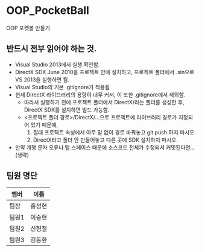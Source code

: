 # OOP_PocketBall
OOP 포켓볼 만들기

## 반드시 전부 읽어야 하는 것.
- Visual Studio 2013에서 실행 확인함.
- DirectX SDK June 2010을 프로젝트 안에 설치하고, 프로젝트 폴더에서 .sin으로 VS 2013을 실행하면 됨.
- Visual Studio의 기본 .gitignore가 적용됨
- 현재 DirectX 라이브러리의 용량이 너무 커서, 이 또한 .gitignore에서 제외함.
  - 따라서 실행하기 전에 프로젝트 폴더에서 DirectX/라는 폴더를 생성한 후, DirectX SDK를 설치하면 빌드 가능함.
  - <프로젝트 폴더 경로>/DirectX/...으로 프로젝트에 라이브러리 경로가 지정되어 있기 때문에,
    1. 절대 프로젝트 속성에서 아무 말 없이 경로 바꿔놓고 git push 하지 마시오.
    2. DirectX라고 폴더 안 만들어놓고 다른 곳에 SDK 설치하지 마시오.
- 만약 개행 문자 오류나 탭 스페이스 때문에 소스코드 전체가 수정되서 커밋된다면... (생략)

## 팀원 명단
멤버  | 이름
------|--------
팀장  | 홍성현
팀원1 | 이승현
팀원2 | 신형철
팀원3 | 김동환
